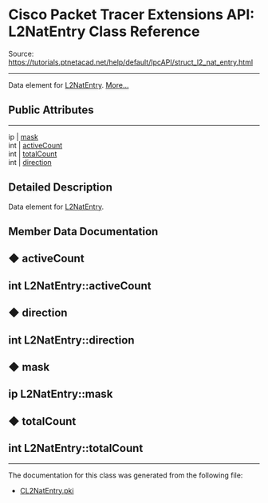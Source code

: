 # Cisco Packet Tracer Extensions API: L2NatEntry Class Reference

Source: https://tutorials.ptnetacad.net/help/default/IpcAPI/struct_l2_nat_entry.html

---

Data element for [L2NatEntry](struct_l2_nat_entry.html "Data element for L2NatEntry."). [More...](struct_l2_nat_entry.html#details)

##  Public Attributes  
  
---  
ip | [mask](struct_l2_nat_entry.html#a98e541c5ddd4c9b1bea3f83f5ccc8bb5)  
int | [activeCount](struct_l2_nat_entry.html#a5bd358cca430431e52db19d2ff06ec05)  
int | [totalCount](struct_l2_nat_entry.html#aa83cb3137a57a5d26bf76e387218294b)  
int | [direction](struct_l2_nat_entry.html#a70c0ff2702a76c87fe5b9b0b8b8be40c)  
  
## Detailed Description

Data element for [L2NatEntry](struct_l2_nat_entry.html "Data element for L2NatEntry."). 

## Member Data Documentation

## ◆ activeCount

int L2NatEntry::activeCount  
---  
  
## ◆ direction

int L2NatEntry::direction  
---  
  
## ◆ mask

ip L2NatEntry::mask  
---  
  
## ◆ totalCount

int L2NatEntry::totalCount  
---  
  
* * *

The documentation for this class was generated from the following file:

  * [CL2NatEntry.pki](_c_l2_nat_entry_8pki.html)


